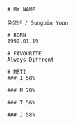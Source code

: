 ```
# MY NAME

윤성빈 / Sungbin Yoon 
```
```
# BORN
1997.01.19
```
```
# FAVOURITE
Always Diffrent
```
```
# MBTI
### I 58%

### N 70%

### T 56%

### J 58%
```